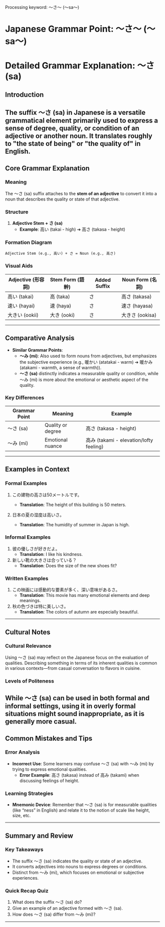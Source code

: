 Processing keyword: ～さ～ (〜sa〜)
# Japanese Grammar Point: ～さ～ (〜sa〜)
# Detailed Grammar Explanation: 〜さ (sa)
## Introduction
The suffix 〜さ (sa) in Japanese is a versatile grammatical element primarily used to express a sense of degree, quality, or condition of an adjective or another noun. It translates roughly to "the state of being" or "the quality of" in English.
---
## Core Grammar Explanation
### Meaning
The 〜さ (sa) suffix attaches to the **stem of an adjective** to convert it into a noun that describes the quality or state of that adjective.
### Structure
1. **Adjective Stem + さ (sa)**
   - **Example**: 高い (takai - high) ➔ 高さ (takasa - height)
### Formation Diagram
```
Adjective Stem (e.g., 高い) + さ = Noun (e.g., 高さ)
```
### Visual Aids
| Adjective (形容詞) | Stem Form (語幹) | Added Suffix | Noun Form (名詞) |
|------------------|------------------|--------------|------------------|
| 高い (takai)     | 高 (taka)        | さ           | 高さ (takasa)    |
| 速い (hayai)     | 速 (haya)        | さ           | 速さ (hayasa)    |
| 大きい (ookii)   | 大き (ooki)      | さ           | 大きさ (ookisa)  |
---
## Comparative Analysis
- **Similar Grammar Points**:
  - **〜み (mi)**: Also used to form nouns from adjectives, but emphasizes the subjective experience (e.g., 暖かい (atatakai - warm) ➔ 暖かみ (atakami - warmth, a sense of warmth)).
  - **〜さ (sa)** distinctly indicates a measurable quality or condition, while 〜み (mi) is more about the emotional or aesthetic aspect of the quality.
### Key Differences
| Grammar Point | Meaning             | Example                     |
|---------------|---------------------|-----------------------------|
| 〜さ (sa)     | Quality or degree    | 高さ (takasa - height)      |
| 〜み (mi)     | Emotional nuance     | 高み (takami - elevation/lofty feeling) |
---
## Examples in Context
### Formal Examples
1. この建物の高さは50メートルです。
   - **Translation**: The height of this building is 50 meters.
   
2. 日本の夏の湿度は高いさ。
   - **Translation**: The humidity of summer in Japan is high.
### Informal Examples
1. 彼の優しさが好きだよ。
   - **Translation**: I like his kindness.
2. 新しい靴の大きさは合っている？
   - **Translation**: Does the size of the new shoes fit?
### Written Examples
1. この映画には感動的な要素が多く、深い意味があるさ。
   - **Translation**: This movie has many emotional elements and deep meanings.
2. 秋の色づきは特に美しいさ。
   - **Translation**: The colors of autumn are especially beautiful.
---
## Cultural Notes
### Cultural Relevance
Using 〜さ (sa) may reflect on the Japanese focus on the evaluation of qualities. Describing something in terms of its inherent qualities is common in various contexts—from casual conversation to flavors in cuisine. 
### Levels of Politeness
While 〜さ (sa) can be used in both formal and informal settings, using it in overly formal situations might sound inappropriate, as it is generally more casual.
---
## Common Mistakes and Tips
### Error Analysis
- **Incorrect Use**: Some learners may confuse 〜さ (sa) with 〜み (mi) by trying to express emotional qualities.
  - **Error Example**: 高さ (takasa) instead of 高み (takami) when discussing feelings of height.
  
### Learning Strategies
- **Mnemonic Device**: Remember that 〜さ (sa) is for measurable qualities (like “ness” in English) and relate it to the notion of scale like height, size, etc.
---
## Summary and Review
### Key Takeaways
- The suffix 〜さ (sa) indicates the quality or state of an adjective.
- It converts adjectives into nouns to express degrees or conditions.
- Distinct from 〜み (mi), which focuses on emotional or subjective experiences.
### Quick Recap Quiz
1. What does the suffix 〜さ (sa) do?
2. Give an example of an adjective formed with 〜さ (sa).
3. How does 〜さ (sa) differ from 〜み (mi)?
---
